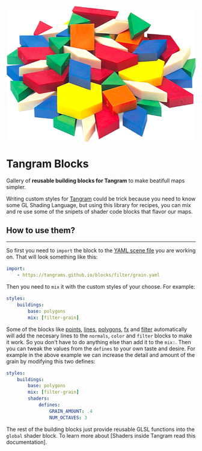 ![](blocks.png)

# Tangram Blocks

Gallery of **reusable building blocks for Tangram** to make beatifull maps simpler.

Writing custom styles for [Tangram](https://mapzen.com/projects/tangram/) could be trick because you need to know some GL Shading Language, but using this 
library for recipes, you can mix and re use some of the snipets of shader code blocks that flavor our maps.

## How to use them?
<hr>

So first you need to `import` the block to the [YAML scene file](https://mapzen.com/documentation/tangram/Scene-file/) you are working on. That will look something like this:

```yaml
import:
    - https://tangrams.github.io/blocks/filter/grain.yaml
```

Then you need to ```mix``` it with the custom styles of your choose. For example:

```yaml
styles:
    buildings:
        base: polygons
        mix: [filter-grain]
```

Some of the blocks like [points](#points), [lines](#lines), [polygons](#polygons), [fx](#fx) and [filter](#filter) automatically will add the necesary lines to the `normals`, `color` and `filter` blocks to make it work. So you don't have to do anything else than add it to the `mix:`. Then you can tweak the values from the ```defines``` to your own taste and desire. For example in the above example we can increase the detail and amount of the grain by modifying this two defines:

```yaml
styles:
    buildings:
        base: polygons
        mix: [filter-grain]
        shaders:
            defines:
                GRAIN_AMOUNT: .4
                NUM_OCTAVES: 3
```

The rest of the building blocks just provide reusable GLSL functions into the `global` shader block. To learn more about [Shaders inside Tangram read this documentation]. 
